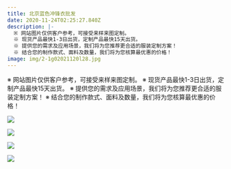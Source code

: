 ```yaml
---
title: 北京蓝色冲锋衣批发
date: 2020-11-24T02:25:27.840Z
description: |-
  ※ 网站图片仅供客户参考，可接受来样来图定制。
  ※ 现货产品最快1-3日出货，定制产品最快15天出货。
  ※ 提供您的需求及应用场景，我们将为您推荐更合适的服装定制方案！
  ※ 结合您的制作款式、面料及数量，我们将为您核算最优惠的价格！
image: img/2-1g02021120l28.jpg
---
```

※ 网站图片仅供客户参考，可接受来样来图定制。
※ 现货产品最快1-3日出货，定制产品最快15天出货。
※ 提供您的需求及应用场景，我们将为您推荐更合适的服装定制方案！
※ 结合您的制作款式、面料及数量，我们将为您核算最优惠的价格！

![](img/2-1g020211219437.jpg)

![](img/2-1g020211234430.jpg)

![](img/2-1g020211241632.jpg)

![](img/2-1g020211251922.jpg)